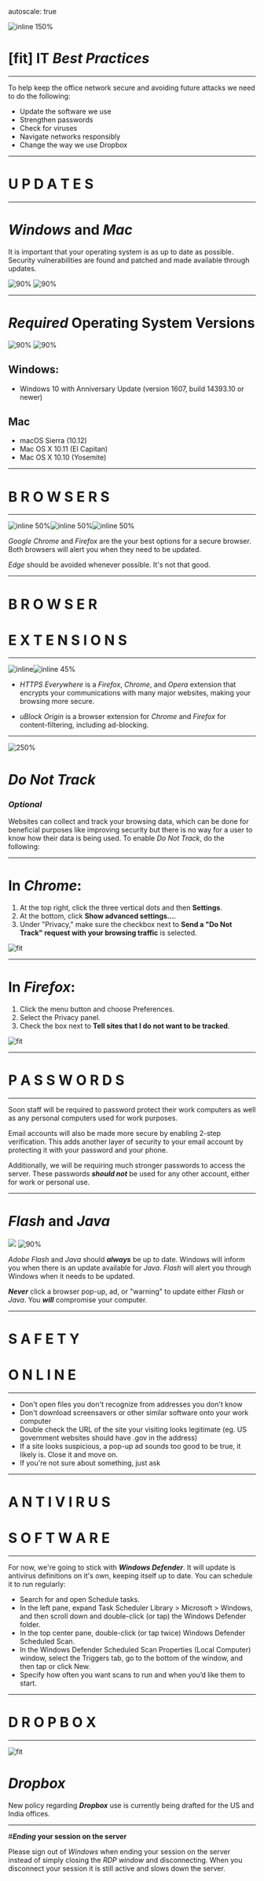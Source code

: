 autoscale: true

![inline 150%](OneCert.png)
# [fit] **IT** _**Best Practices**_

---

To help keep the office network secure and avoiding future attacks we need to do the following:

- Update the software we use
- Strengthen passwords
- Check for viruses
- Navigate networks responsibly
- Change the way we use Dropbox

---

# U P D A T E S

---

# **_Windows_** and **_Mac_**

It is important that your operating system is as up to date as possible. Security vulnerabilities are found and patched and made available through updates.

![90%](Windows-logo-512.png)
![90%](Apple-logo-black-512.png)

---

# **_Required_** Operating System Versions

![90%](Windows-logo-512.png)
![90%](Apple-logo-black-512.png)

## Windows:
- Windows 10 with Anniversary Update (version 1607, build 14393.10 or newer)

## Mac
- macOS Sierra (10.12)
- Mac OS X 10.11 (El Capitan)
- Mac OS X 10.10 (Yosemite)

---

# B R O W S E R S

---

![inline 50%](chrome-512.png)![inline 50%](firefox-512.png)![inline 50%](no-edge-512.png)

_Google Chrome_ and _Firefox_ are the your best options for a secure browser. Both browsers will alert you when they need to be updated.

_Edge_ should be avoided whenever possible. It's not that good.

---

# B R O W S E R
# E X T E N S I O N S

---

![inline](HTTPS-Everywhere.png)![inline 45%](ublock-origin-512.png)

- _HTTPS Everywhere_ is a _Firefox_, _Chrome_, and _Opera_ extension that encrypts your communications with many major websites, making your browsing more secure.

- _uBlock Origin_ is a browser extension for _Chrome_ and _Firefox_ for content-filtering, including ad-blocking. 

---

![250%](bug.png)

# _**Do Not Track**_
### _Optional_
Websites can collect and track your browsing data, which can be done for beneficial purposes like improving security but there is no way for a user to know how their data is being used. To enable _Do Not Track_, do the following:

---

# In _Chrome_:
  1. At the top right, click the three vertical dots and then **Settings**.
  2. At the bottom, click **Show advanced settings...**.
  3. Under "Privacy," make sure the checkbox next to **Send a "Do Not Track" request with your browsing traffic** is selected.

![fit](chrome-512.png)

---

# In _Firefox_:
  1. Click the menu button and choose Preferences.
  2. Select the Privacy panel.
  3. Check the box next to **Tell sites that I do not want to be tracked**.

![fit](firefox-512.png)

---

# P A S S W O R D S

---

Soon staff will be required to password protect their work computers as well as any personal computers used for work purposes.

Email accounts will also be made more secure by enabling 2-step verification. This adds another layer of security to your email account by protecting it with your password and your phone.

Additionally, we will be requiring much stronger passwords to access the server. These passwords **_should not_** be used for any other account, either for work or personal use.

---

# **_Flash_ and _Java_**

![](adobe-flash-512.png)
![90%](java-512.png)

_Adobe Flash_ and _Java_ should **_always_** be up to date. Windows will inform you when there is an update available for _Java_. _Flash_ will alert you through Windows when it needs to be updated.

**_Never_** click a browser pop-up, ad, or "warning" to update either _Flash_ or _Java_. You **_will_** compromise your computer.

---

# S A F E T Y
# O N L I N E

---

- Don't open files you don't recognize from addresses you don't know
- Don't download screensavers or other similar software onto your work computer
- Double check the URL of the site your visiting looks legitimate (eg. US government websites should have .gov in the address)
- If a site looks suspicious, a pop-up ad sounds too good to be true, it likely is. Close it and move on.
- If you're not sure about something, just ask

---

# A N T I V I R U S
# S O F T W A R E

---

For now, we're going to stick with **_Windows Defender_**. It will update is antivirus definitions on it's own, keeping itself up to date. You can schedule it to run regularly:

- Search for and open Schedule tasks.
- In the left pane, expand Task Scheduler Library > Microsoft > Windows, and then scroll down and double-click (or tap) the  Windows Defender folder.
- In the top center pane, double-click (or tap twice)  Windows Defender Scheduled Scan.
- In the Windows Defender Scheduled Scan Properties (Local Computer) window, select the Triggers tab, go to the bottom of the window, and then tap or click New.
- Specify how often you want scans to run and when you’d like them to start.

---

# D R O P B O X

---

![fit](dropbox-512.png)
# _**Dropbox**_

New policy regarding **_Dropbox_** use is currently being drafted for the US and India offices.

---

#**_Ending_ your session on the server**

Please sign out of _Windows_ when ending your session on the server instead of simply closing the _RDP window_ and disconnecting. When you disconnect your session it is still active and slows down the server.
